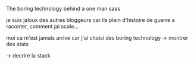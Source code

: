 The boring technology behind a one man saas

je suis jaloux des autres bloggeurs car ils plein d'histoire de guerre a raconter, comment jai scale...


moi ca m'est jamais arrive car j'ai choisi des boring technology
-> montrer des stats


-> decrire la stack
